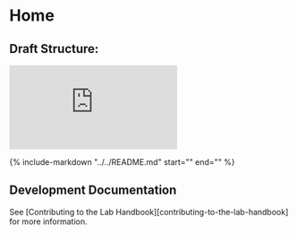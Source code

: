 # Home

## Draft Structure:

<iframe src="https://miro.com/app/live-embed/uXjVKwSe31w=/?moveToViewport=-3635,688,2780,1134&embedId=279072143427" frameborder="0" scrolling="no" allow="fullscreen; clipboard-read; clipboard-write" allowfullscreen></iframe>

{%
    include-markdown "../../README.md"
    start="<!--intro-start-->"
    end="<!--intro-end-->"
%}

## Development Documentation

See [Contributing to the Lab Handbook][contributing-to-the-lab-handbook] for more information.
